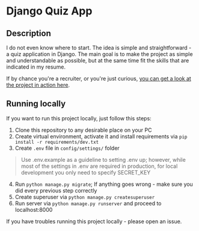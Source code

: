 # Django Quiz App
## Description
I do not even know where to start. The idea is simple and straightforward - a quiz application in Django. The main goal is to make the project as simple and understandable as possible, but at the same time fit the skills that are indicated in my resume.

If by chance you're a recruiter, or you're just curious, [you can get a look at the project in action here](https://django-quiz-app.site/).

## Running locally
If you want to run this project locally, just follow this steps:

 1. Clone this repository to any desirable place on your PC
 2. Create virtual environment, activate it and install requirements via `pip install -r requirements/dev.txt`
 3. Create `.env` file in `config/settings/` folder

> Use .env.example as a guideline to setting .env up; however, while most of the settings in .env are required in production, for local development you only need to specify SECRET_KEY
4. Run `python manage.py migrate`; If anything goes wrong - make sure you did every previous step correctly
5. Create superuser via `python manage.py createsuperuser`
6. Run server via `python manage.py runserver` and proceed to localhost:8000

If you have troubles running this project locally - please open an issue.
